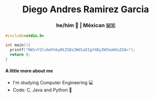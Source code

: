 <h1 align="center">
  Diego Andres Ramirez Garcia
</h1>

<h3 align="center">
  he/him 🙂 |  Méxican 🇲🇽
</h3>

```c
#include<stdio.h>

int main(){
  printf("RW1vY2lvbmFkbyBkZSBzZWd1aXIgYXByZW5kaWVuZG8=");
  return 0;
}
```
<h4>
  A little more about me
</h4>

- I'm studying Computer Engineering 💻
- Code: C, Java and Python 🐍
